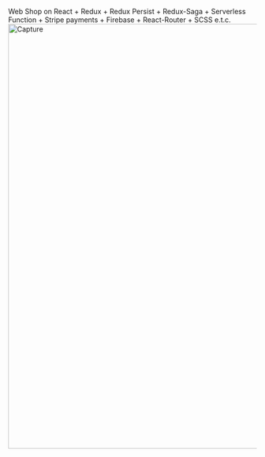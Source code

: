 Web Shop on React + Redux + Redux Persist + Redux-Saga + Serverless Function + Stripe payments + Firebase + React-Router + SCSS e.t.c.
<img width="861" alt="Capture" src="https://user-images.githubusercontent.com/61510461/209433620-5283e5be-6381-45e8-af00-4d2dd2fe7b21.PNG">
